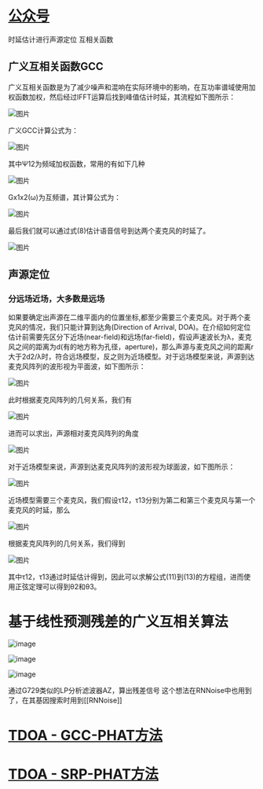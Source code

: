 # [公众号](https://mp.weixin.qq.com/s?__biz=MzA3MjEyMjEwNA==&mid=2247484417&idx=1&sn=a416da2d9238cd863697d91dd26233e4&chksm=9f226f96a855e6808ac3d90e83f8c673d8daddc57b95a537c0a2ba547ce53307452b0940c19a&token=139302241&lang=zh_CN#rd)

时延估计进行声源定位
互相关函数

## 广义互相关函数GCC
广义互相关函数是为了减少噪声和混响在实际环境中的影响，在互功率谱域使用加权函数加权，然后经过IFFT运算后找到峰值估计时延，其流程如下图所示：

![图片](https://mmbiz.qpic.cn/mmbiz_png/R3j7FT5mhhcibXTSJ7xgCL2hqhQuZ1aQdQ8xDVy2DNOJqWFDFWJjstkXP686iblnRuE6c3CmKpWhLZqXl1casB2A/640?wx_fmt=png&wxfrom=5&wx_lazy=1&wx_co=1)

广义GCC计算公式为：

![图片](https://mmbiz.qpic.cn/mmbiz_png/R3j7FT5mhhcibXTSJ7xgCL2hqhQuZ1aQdEmIUP0IRQstqYicRH915B8a6mia4iciaGGmf8BQ1nJFUuTMHTsQRUCeJtw/640?wx_fmt=png&wxfrom=5&wx_lazy=1&wx_co=1)

其中Ψ12为频域加权函数，常用的有如下几种

![图片](https://mmbiz.qpic.cn/mmbiz_png/R3j7FT5mhhcibXTSJ7xgCL2hqhQuZ1aQd5fjuDaGLARQXNGqbAzr6HXEVCAITDhxE1VHQrABAxRdcaqacy0ibibDQ/640?wx_fmt=png&wxfrom=5&wx_lazy=1&wx_co=1)

Gx1x2(ω)为互频谱，其计算公式为：

  

![图片](https://mmbiz.qpic.cn/mmbiz_png/R3j7FT5mhhcibXTSJ7xgCL2hqhQuZ1aQdrhXt9UAe1lOWWBIJ7PdDM6SAnYN3c3opur0H1fKdzJ6KEMVQMEFAAg/640?wx_fmt=png&wxfrom=5&wx_lazy=1&wx_co=1)

最后我们就可以通过式(8)估计语音信号到达两个麦克风的时延了。  

![图片](https://mmbiz.qpic.cn/mmbiz_png/R3j7FT5mhhcibXTSJ7xgCL2hqhQuZ1aQdVAyVd8R1gd8ZwwF95nCiaRgJNVjZiar7iaPmCuzXST7KDHibftv5pnFAZA/640?wx_fmt=png&wxfrom=5&wx_lazy=1&wx_co=1)

## 声源定位

### 分远场近场，大多数是远场

如果要确定出声源在二维平面内的位置坐标,都至少需要三个麦克风。对于两个麦克风的情况，我们只能计算到达角(Direction of Arrival, DOA)。在介绍如何定位估计前需要先区分下近场(near-field)和远场(far-field)，假设声速波长为λ，麦克风之间的距离为d(有的地方称为孔径，aperture)，那么声源与麦克风之间的距离r大于2d2/λ时，符合远场模型，反之则为近场模型。对于远场模型来说，声源到达麦克风阵列的波形视为平面波，如下图所示：

![图片](https://mmbiz.qpic.cn/mmbiz_png/R3j7FT5mhhepIGZSD6HUa1UbwnxBjEHjVay1uAQWmeYgSicdImOtMmTfxibFaGWcniaTlmsiaeP5lNkZCssxu0qgTA/640?wx_fmt=png&wxfrom=5&wx_lazy=1&wx_co=1)

此时根据麦克风阵列的几何关系，我们有  

![图片](https://mmbiz.qpic.cn/mmbiz_png/R3j7FT5mhhepIGZSD6HUa1UbwnxBjEHjdD33jhuvM5xmNF1cGrf2tsCWszqJDMMouRcxG8MxeibSyIkEsHICboQ/640?wx_fmt=png&wxfrom=5&wx_lazy=1&wx_co=1)

进而可以求出，声源相对麦克风阵列的角度  

![图片](https://mmbiz.qpic.cn/mmbiz_png/R3j7FT5mhhepIGZSD6HUa1UbwnxBjEHjNhGicVV6sn8RdGhjaibtXxKQMe0j4icVJDAESp3P3ianr3KBBatbCyiacFQ/640?wx_fmt=png&wxfrom=5&wx_lazy=1&wx_co=1)

对于近场模型来说，声源到达麦克风阵列的波形视为球面波，如下图所示：  

![图片](https://mmbiz.qpic.cn/mmbiz_png/R3j7FT5mhhepIGZSD6HUa1UbwnxBjEHjdnWbkmEG0KdAlH0PKQCo3aJeIZXhyzPTIjztHKJb2DLoHnlTQkCeYQ/640?wx_fmt=png&wxfrom=5&wx_lazy=1&wx_co=1)

近场模型需要三个麦克风，我们假设τ12，τ13分别为第二和第三个麦克风与第一个麦克风的时延，那么

![图片](https://mmbiz.qpic.cn/mmbiz_png/R3j7FT5mhhepIGZSD6HUa1UbwnxBjEHjDiaprWvd7ME5Xt5pYxhMYPS4lVPgw9w6k2ibsBpibFrGFGI79vhfhib3gg/640?wx_fmt=png&wxfrom=5&wx_lazy=1&wx_co=1)

根据麦克风阵列的几何关系，我们得到

![图片](https://mmbiz.qpic.cn/mmbiz_png/R3j7FT5mhhepIGZSD6HUa1UbwnxBjEHjAzvHBWc45Lq5g8K4NZ8RiaiafV9geDKN6OzztZKMvM32Q0FhBNwu4OIg/640?wx_fmt=png&wxfrom=5&wx_lazy=1&wx_co=1)

其中τ12，τ13通过时延估计得到，因此可以求解公式(11)到(13)的方程组，进而使用正弦定理可以得到θ2和θ3。

# 基于线性预测残差的广义互相关算法

![image](https://cdn.staticaly.com/gh/andyye1999/image-hosting@master/20221201/image.4cpevdjwbuq0.webp)

![image](https://cdn.staticaly.com/gh/andyye1999/image-hosting@master/20221201/image.6jpg3tq8n6o0.webp)

![image](https://cdn.staticaly.com/gh/andyye1999/image-hosting@master/20221201/image.2reov44zze40.webp)


通过G729类似的LP分析滤波器AZ，算出残差信号
这个想法在RNNoise中也用到了，在其基因搜索时用到[[RNNoise]]


# [TDOA - GCC-PHAT方法](https://www.funcwj.cn/2018/05/10/gcc-phat-for-tdoa-estimate/)

# [TDOA - SRP-PHAT方法](https://www.funcwj.cn/2018/05/29/srp-phat-for-tdoa-estimate/)

